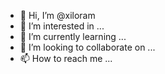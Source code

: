 - 👋 Hi, I’m @xiloram
- 👀 I’m interested in ...
- 🌱 I’m currently learning ...
- 💞️ I’m looking to collaborate on ...
- 📫 How to reach me ...

<!---
xiloram/xiloram is a ✨ special ✨ repository because its `README.md` (this file) appears on your GitHub profile.
You can click the Preview link to take a look at your changes.
--->

